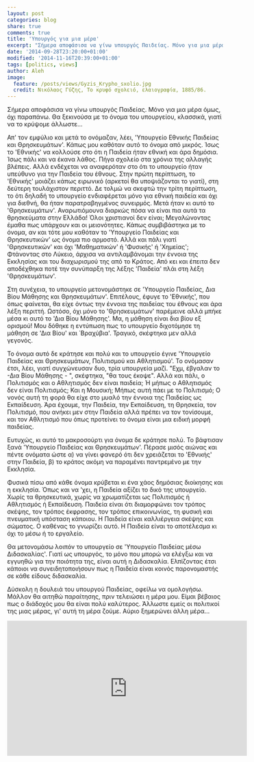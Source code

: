 ```yaml
---
layout: post
categories: blog
share: true
comments: true
title: 'Υπουργός για μια μέρα'
excerpt: "Σήμερα αποφάσισα να γίνω υπουργός Παιδείας. Μόνο για μια μέρα όμως, όχι παραπάνω..."
date: '2014-09-28T23:20:00+01:00'
modified: '2014-11-16T20:39:00+01:00'
tags: [politics, views]
author: Aleh
image:
  feature: /posts/views/Gyzis_Krypho_sxolio.jpg
  credit: Νικόλαος Γύζης, Το κρυφό σχολειό, ελαιογραφία, 1885/86.  
---
```

Σήμερα αποφάσισα να γίνω υπουργός Παιδείας. Μόνο για μια μέρα όμως, όχι παραπάνω. Θα ξεκινούσα με το όνομα του υπουργείου, κλασσικά, γιατί να το κρύψομε άλλωστε...

Απ' τον εμφύλιο και μετά το ονόμαζαν, λέει, 'Υπουργείο Εθνικής Παιδείας και Θρησκευμάτων'. Κάπως μου καθόταν αυτό το όνομα από μικρός.  Ίσως το 'Εθνικής' να κολλούσε στο ότι η Παιδεία ήταν εθνική και άρα δημόσια. Ίσως πάλι και να έκανα λάθος. Πήγα σχολείο στα χρόνια της αλλαγής βλέπεις. Αλλά ενδέχεται να αναφερόταν στο ότι το υπουργείο ήταν υπεύθυνο για την Παιδεία του έθνους. Στην πρώτη περίπτωση, το 'Εθνικής' μοιάζει κάπως ειρωνικό (αρκετοί θα υποψιάζονται το γιατί), στη δεύτερη τουλάχιστον περιττό. Δε τολμώ να σκεφτώ την τρίτη περίπτωση, το ότι δηλαδή το υπουργείο ενδιαφέρεται μόνο για εθνική παιδεία και όχι για διεθνή, θα ήταν παρατραβηγμένος συνειρμός. Μετά ήταν κι αυτό το 'Θρησκευμάτων'. Αναρωτιόμουνα διαρκώς πόσα να είναι πια αυτά τα θρησκεύματα στην Ελλάδα! Όλοι χριστιανοί δεν είναι; Μεγαλώνοντας έμαθα πως υπάρχουν και οι μειονότητες. Κάπως συμβιβάστηκα με το όνομα, αν και τότε μου καθόταν το 'Υπουργείο Παιδείας και Θρησκευτικών' ως όνομα πιο αρμοστό. Αλλά και πάλι γιατί 'Θρησκευτικών' και όχι 'Μαθηματικών' ή 'Φυσικής' ή 'Χημείας'; Φτάνοντας στο Λύκειο, άρχισα να αντιλαμβάνομαι την έννοια της Εκκλησίας και του διαχωρισμού της από το Κράτος. Από κει και έπειτα δεν αποδέχθηκα ποτέ την συνύπαρξη της λέξης 'Παιδεία' πλάι στη λέξη 'Θρησκευμάτων'. 

Στη συνέχεια, το υπουργείο μετονομάστηκε σε  'Υπουργείο Παιδείας, Δια Βίου Μάθησης και Θρησκευμάτων'. Επιτέλους, έφυγε το 'Εθνικής', που όπως φαίνεται, θα είχε όντως την έννοια της παιδείας του έθνους και άρα λέξη περιττή. Ωστόσο, όχι μόνο το 'Θρησκευμάτων' παρέμεινε αλλά μπήκε μέσα κι αυτό το 'Δια Βίου Μάθησης'. Μα, η μάθηση είναι δια βίου εξ ορισμού! Μου δόθηκε η εντύπωση πως το υπουργείο διχοτόμησε τη μάθηση σε 'Δια Βίου' και ΄Βραχύβια'.  Τραγικό, σκέφτηκα μεν αλλά γεγονός.

Το όνομα αυτό δε κράτησε και πολύ και το υπουργείο έγινε 'Υπουργείο Παιδείας και Θρησκευμάτων, Πολιτισμού και Αθλητισμού'. Το ονόμασαν έτσι, λέει, γιατί συγχώνευσαν δυο, τρία υπουργεία μαζί.  "Εχμ, έβγαλαν το -Δια Βίου Μάθησης - ", σκέφτηκα, "θα τους έκοψε". Αλλά και πάλι, ο Πολιτισμός και ο Αθλητισμός δεν είναι παιδεία; Ή μήπως ο Αθλητισμός δεν είναι Πολιτισμός; Και η Μουσική; Μήπως αυτή πάει με το Πολιτισμό; Ο νονός αυτή τη φορά θα είχε στο μυαλό την έννοια της Παιδείας ως Εκπαίδευση. Άρα έχουμε, την Παιδεία, την Εκπαίδευση, τη Θρησκεία, τον Πολιτισμό, που ανήκει μεν στην Παιδεία αλλά πρέπει να τον τονίσουμε, και τον Αθλητισμό που όπως προτείνει το όνομα είναι μια ειδική μορφή παιδείας.

Ευτυχώς, κι αυτό το μακροσούρτι για όνομα δε κράτησε πολύ. Το βάφτισαν ξανά 'Υπουργείο Παιδείας και Θρησκευμάτων'.  Πέρασε μισός αιώνας και πέντε ονόματα ώστε α) να γίνει φανερό ότι δεν χρειάζεται το 'Εθνικής' στην Παιδεία,  β) το κράτος ακόμη να παραμένει παντρεμένο με την Εκκλησία. 

Φυσικά πίσω από κάθε όνομα κρύβεται κι ένα χάος δημόσιας διοίκησης και η εκκλησία.  Όπως και να 'χει, η Παιδεία αξίζει το δικό της υπουργείο. Χωρίς τα θρησκευτικά, χωρίς να χρωματίζεται ως Πολιτισμός ή Αθλητισμός ή Εκπαίδευση. Παιδεία είναι ότι διαμορφώνει τον τρόπος σκέψης, τον τρόπος έκφρασης, τον τρόπος επικοινωνίας, τη φυσική και πνευματική υπόσταση κάποιου. Η Παιδεία είναι καλλιέργεια  σκέψης και σώματος. Ο καθένας το γνωρίζει αυτό. Η Παιδεία είναι το αποτέλεσμα κι όχι το μέσω ή το εργαλείο. 

Θα μετονομάσω λοιπόν το υπουργείο σε 'Υπουργείο Παιδείας μέσω Διδασκαλίας'. Γιατί ως υπουργός, το μόνο που μπορώ να ελέγξω και να εγγυηθώ για την ποιότητα της, είναι αυτή η Διδασκαλία. Ελπίζοντας έτσι κάποιοι να συνειδητοποιήσουν πως η Παιδεία είναι κοινός παρονομαστής σε κάθε είδους διδασκαλία.

Δύσκολη η δουλειά του υπουργού Παιδείας, οφείλω να ομολογήσω. Μάλλον θα αιτηθώ παραίτησης, πριν τελειώσει η μέρα μου. Είμαι βέβαιος πως ο διάδοχός μου θα είναι πολύ καλύτερος.  Άλλωστε εμείς οι πολιτικοί της μιας μέρας, γι' αυτή τη μέρα ζούμε. Αύριο ξημερώνει άλλη μέρα...

<iframe width="560" height="315" src="http://www.youtube.com/embed/-UzPUmdG4A4" frameborder="0"> </iframe>
<br/>